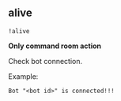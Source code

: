 ## alive

`!alive`

**Only command room action**

Check bot connection.

Example:

```
Bot "<bot id>" is connected!!!
```
